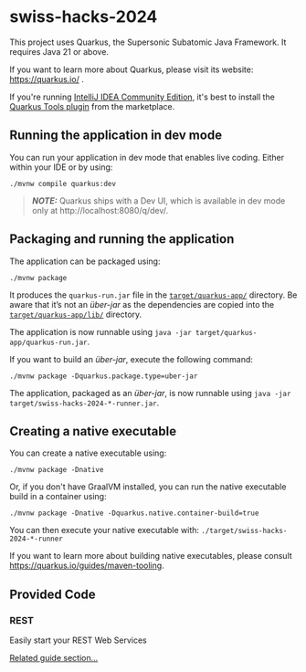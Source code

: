 # swiss-hacks-2024

This project uses Quarkus, the Supersonic Subatomic Java Framework. It requires Java 21 or above.

If you want to learn more about Quarkus, please visit its website: https://quarkus.io/ .

If you're
running [IntelliJ IDEA Community Edition](https://www.jetbrains.com/idea/download/?section=windows),
it's best to install
the [Quarkus Tools plugin](https://plugins.jetbrains.com/plugin/13234-quarkus-tools) from the
marketplace.

## Running the application in dev mode

You can run your application in dev mode that enables live coding. Either within your IDE or by
using:

```shell script
./mvnw compile quarkus:dev
```

> **_NOTE:_**  Quarkus ships with a Dev UI, which is available in dev mode only
> at http://localhost:8080/q/dev/.

## Packaging and running the application

The application can be packaged using:

```shell script
./mvnw package
```

It produces the `quarkus-run.jar` file in the [`target/quarkus-app/`](target/quarkus-app) directory.
Be aware that it’s not an _über-jar_ as the dependencies are copied into
the [`target/quarkus-app/lib/`](target/quarkus-app/lib) directory.

The application is now runnable using `java -jar target/quarkus-app/quarkus-run.jar`.

If you want to build an _über-jar_, execute the following command:

```shell script
./mvnw package -Dquarkus.package.type=uber-jar
```

The application, packaged as an _über-jar_, is now runnable
using `java -jar target/swiss-hacks-2024-*-runner.jar`.

## Creating a native executable

You can create a native executable using:

```shell script
./mvnw package -Dnative
```

Or, if you don't have GraalVM installed, you can run the native executable build in a container
using:

```shell script
./mvnw package -Dnative -Dquarkus.native.container-build=true
```

You can then execute your native executable with: `./target/swiss-hacks-2024-*-runner`

If you want to learn more about building native executables, please
consult https://quarkus.io/guides/maven-tooling.

## Provided Code

### REST

Easily start your REST Web Services

[Related guide section...](https://quarkus.io/guides/getting-started-reactive#reactive-jax-rs-resources)

